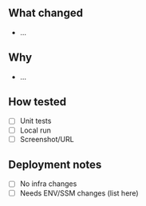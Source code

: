 ## What changed
- …

## Why
- …

## How tested
- [ ] Unit tests
- [ ] Local run
- [ ] Screenshot/URL

## Deployment notes
- [ ] No infra changes
- [ ] Needs ENV/SSM changes (list here)

